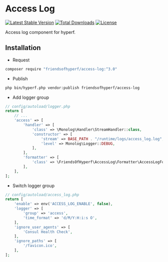 # Access Log

[![Latest Stable Version](https://img.shields.io/packagist/v/friendsofhyperf/access-log)](https://packagist.org/packages/friendsofhyperf/access-log)
[![Total Downloads](https://img.shields.io/packagist/dt/friendsofhyperf/access-log)](https://packagist.org/packages/friendsofhyperf/access-log)
[![License](https://img.shields.io/packagist/l/friendsofhyperf/access-log)](https://github.com/friendsofhyperf/access-log)

Access log component for hyperf.

## Installation

- Request

```bash
composer require "friendsofhyperf/access-log:^3.0"
```

- Publish

```bash
php bin/hyperf.php vendor:publish friendsofhyperf/access-log
```

- Add logger group

```php
// config/autoload/logger.php
return [
    // ...
    'access' => [
        'handler' => [
            'class' => \Monolog\Handler\StreamHandler::class,
            'constructor' => [
                'stream' => BASE_PATH . "/runtime/logs/access_log.log",
                'level' => Monolog\Logger::DEBUG,
            ],
        ],
        'formatter' => [
            'class' => \FriendsOfHyperf\AccessLog\Formatter\AccessLogFormatter::class,
        ],
    ],
];
```

- Switch logger group

```php
// config/autoload/access_log.php
return [
    'enable' => env('ACCESS_LOG_ENABLE', false),
    'logger' => [
        'group' => 'access',
        'time_format' => 'd/M/Y:H:i:s O',
    ],
    'ignore_user_agents' => [
        'Consul Health Check',
    ],
    'ignore_paths' => [
        '/favicon.ico',
    ],
];

```
